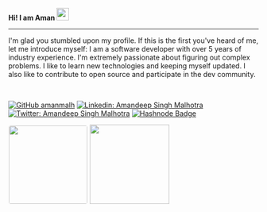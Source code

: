 <b>Hi! I am Aman </b> <img src="https://media.giphy.com/media/hvRJCLFzcasrR4ia7z/giphy.gif" width="25px">

<hr>
<p>I'm glad you stumbled upon my profile. If this is the first you've heard of me, let me introduce myself: I am a software developer with over 5 years of industry experience. I'm extremely passionate about figuring out complex problems. I like to learn new technologies and keeping myself updated. I also like to contribute to open source and participate in the dev community.
</p>
<br/>

[![GitHub amanmalh](https://img.shields.io/github/followers/amanmalh?label=follow&style=social)](https://github.com/amanmalh)
[![Linkedin: Amandeep Singh Malhotra](https://img.shields.io/badge/-Amandeep%20Singh-blue?style=flat-square&logo=Linkedin&logoColor=white&link=https://www.linkedin.com/in/aman894/)](https://www.linkedin.com/in/aman894/)
[![Twitter: Amandeep Singh Malhotra](https://img.shields.io/twitter/follow/Amandeep%20Singh?style=social)](https://twitter.com/amandecodes)
[![Hashnode Badge](https://img.shields.io/badge/-@Amandeep%20Singh-2962FF?style=flat-square&labelColor=2962FF&logo=hashnode&link=https://amandecodes.hashnode.dev/)](https://amandecodes.hashnode.dev/)

<img src="https://github-readme-stats.vercel.app/api?username=amanmalh&show_icons=true&hide_border=true&theme=github_dark" height="158px" style="border: 1px solid white; border-radius: 5px"/>
<img src="https://github-readme-stats.vercel.app/api/top-langs/?username=amanmalh&layout=compact&theme=github_dark" height="160px">

